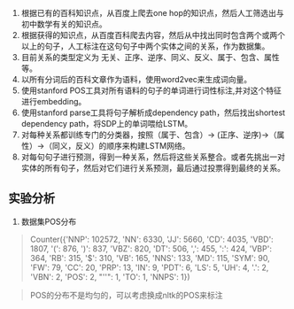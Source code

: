 1. 根据已有的百科知识点，从百度上爬去one hop的知识点，然后人工筛选出与初中数学有关的知识点。
2. 根据获得的知识点，从百度百科爬去内容，然后从中找出同时包含两个或两个以上的句子，人工标注在这句句子中两个实体之间的关系，作为数据集。
3. 目前关系的类型定义为 无关、正序、逆序、同义、反义、属于、包含、属性等。
4. 以所有分词后的百科文章作为语料，使用word2vec来生成词向量。
5. 使用stanford POS工具对所有语料的句子的单词进行词性标注,并对这个特征进行embedding。
6. 使用stanford parse工具将句子解析成dependency path，然后找出shortest dependency path，将SDP上的单词喂给LSTM。
7. 对每种关系都训练专门的分类器，按照（属于、包含）-> (正序、逆序)->（属性）->（同义，反义）的顺序来构建LSTM网络。
8. 对每句句子进行预测，得到一种关系，然后将这些关系整合。或者先挑出一对实体的所有句子，然后对它们进行关系预测，最后通过投票得到最终的关系。

## 实验分析
1. 数据集POS分布
> Counter({'NNP': 102572, 'NN': 6330, 'JJ': 5660, 'CD': 4035, 'VBD': 1807, '(': 876, ')': 837, 'VBZ': 820, 'DT': 506, ',': 455, ':': 424, 'VBP': 364, 'RB': 315, '$': 310, 'VB': 165, 'NNS': 133, 'MD': 115, 'SYM': 90, 'FW': 79, 'CC': 20, 'PRP': 13, 'IN': 9, 'PDT': 6, 'LS': 5, 'UH': 4, '.': 2, 'VBN': 2, 'POS': 2, "''": 1, 'TO': 1, 'NNPS': 1})

> POS的分布不是均匀的，可以考虑换成nltk的POS来标注
